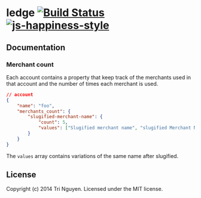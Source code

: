 # ledge [![Build Status](https://secure.travis-ci.org/tnguyen14/ledge.png?branch=master)](http://travis-ci.org/tnguyen14/ledge) [![js-happiness-style](https://img.shields.io/badge/code%20style-happiness-brightgreen.svg)](https://github.com/JedWatson/happiness)

## Documentation

### Merchant count
Each account contains a property that keep track of the merchants used in that account and the number of times each merchant is used.

```json
// account
{
	"name": "foo",
	"merchants_count": {
		"slugified-merchant-name": {
			"count": 5,
			"values": ["Slugified merchant name", "slugified Merchant Name"]
		}
	}
}
```

The `values` array contains variations of the same name after slugified.

## License
Copyright (c) 2014 Tri Nguyen. Licensed under the MIT license.
